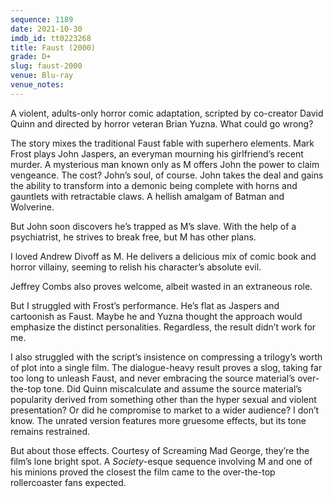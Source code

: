 ```yaml
---
sequence: 1189
date: 2021-10-30
imdb_id: tt0223268
title: Faust (2000)
grade: D+
slug: faust-2000
venue: Blu-ray
venue_notes:
---
```


A violent, adults-only horror comic adaptation, scripted by co-creator David Quinn and directed by horror veteran Brian Yuzna. What could go wrong?

<!-- end -->

The story mixes the traditional Faust fable with superhero elements. Mark Frost plays John Jaspers, an everyman mourning his girlfriend’s recent murder. A mysterious man known only as M offers John the power to claim vengeance. The cost? John’s soul, of course. John takes the deal and gains the ability to transform into a demonic being complete with horns and gauntlets with retractable claws. A hellish amalgam of Batman and Wolverine.

But John soon discovers he’s trapped as M’s slave. With the help of a psychiatrist, he strives to break free, but M has other plans.

I loved Andrew Divoff as M. He delivers a delicious mix of comic book and horror villainy, seeming to relish his character’s absolute evil.

Jeffrey Combs also proves welcome, albeit wasted in an extraneous role.

But I struggled with Frost’s performance. He’s flat as Jaspers and cartoonish as Faust. Maybe he and Yuzna thought the approach would emphasize the distinct personalities. Regardless, the result didn’t work for me.

I also struggled with the script’s insistence on compressing a trilogy’s worth of plot into a single film. The dialogue-heavy result proves a slog, taking far too long to unleash Faust, and never embracing the source material’s over-the-top tone. Did Quinn miscalculate and assume the source material’s popularity derived from something other than the hyper sexual and violent presentation? Or did he compromise to market to a wider audience? I don’t know. The unrated version features more gruesome effects, but its tone remains restrained.

But about those effects. Courtesy of Screaming Mad George, they’re the film’s lone bright spot. A <span data-imdb-id="tt0098354">_Society_</span>-esque sequence involving M and one of his minions proved the closest the film came to the over-the-top rollercoaster fans expected.